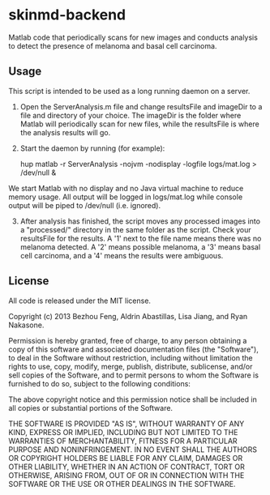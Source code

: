 skinmd-backend
=============

Matlab code that periodically scans for new images and conducts analysis to detect the presence of melanoma and basal cell carcinoma.

## Usage

This script is intended to be used as a long running daemon on a server. 

1. Open the ServerAnalysis.m file and change resultsFile and imageDir to a file and directory of your choice. The imageDir is the folder where Matlab will periodically scan for new files, while the resultsFile is where the analysis results will go.

2. Start the daemon by running (for example):

	hup matlab -r ServerAnalysis -nojvm -nodisplay -logfile logs/mat.log > /dev/null &

We start Matlab with no display and no Java virtual machine to reduce memory usage. All output will be logged in logs/mat.log while console output will be piped to /dev/null (i.e. ignored).

3. After analysis has finished, the script moves any processed images into a "processed/" directory in the same folder as the script. Check your resultsFile for the results. A '1' next to the file name means there was no melanoma detected. A '2' means possible melanoma, a '3' means basal cell carcinoma, and a '4' means the results were ambiguous. 

## License

All code is released under the MIT license. 

Copyright (c) 2013 Bezhou Feng, Aldrin Abastillas, Lisa Jiang, and Ryan Nakasone.

Permission is hereby granted, free of charge, to any person obtaining a copy of this software and associated documentation files (the "Software"), to deal in the Software without restriction, including without limitation the rights to use, copy, modify, merge, publish, distribute, sublicense, and/or sell copies of the Software, and to permit persons to whom the Software is furnished to do so, subject to the following conditions:

The above copyright notice and this permission notice shall be included in all copies or substantial portions of the Software.

THE SOFTWARE IS PROVIDED "AS IS", WITHOUT WARRANTY OF ANY KIND, EXPRESS OR IMPLIED, INCLUDING BUT NOT LIMITED TO THE WARRANTIES OF MERCHANTABILITY, FITNESS FOR A PARTICULAR PURPOSE AND NONINFRINGEMENT. IN NO EVENT SHALL THE AUTHORS OR COPYRIGHT HOLDERS BE LIABLE FOR ANY CLAIM, DAMAGES OR OTHER LIABILITY, WHETHER IN AN ACTION OF CONTRACT, TORT OR OTHERWISE, ARISING FROM, OUT OF OR IN CONNECTION WITH THE SOFTWARE OR THE USE OR OTHER DEALINGS IN THE SOFTWARE.
